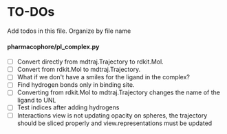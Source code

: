 # TO-DOs

Add todos in this file. Organize by file name


#### pharmacophore/pl_complex.py

- [ ] Convert directly from mdtraj.Trajectory to rdkit.Mol.
- [ ] Convert from rdkit.Mol to mdtraj.Trajectory.
- [ ] What if we don't have a smiles for the ligand in the complex?
- [ ] Find hydrogen bonds only in binding site.
- [ ] Converting from rdkit.Mol to mdtraj.Trajectory changes the name of the ligand to UNL
- [ ] Test indices after adding hydrogens
- [ ] Interactions view is not updating opacity on spheres, the trajectory should be
      sliced properly and  view.representations must be updated